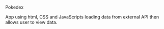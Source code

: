 Pokedex

App using html, CSS and JavaScripts loading data from external API then allows user to view data.